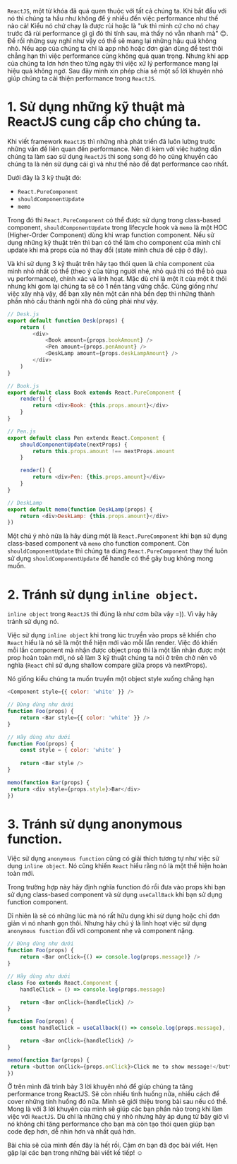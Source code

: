 `ReactJS`, một từ khóa đã quá quen thuộc với tất cả chúng ta. Khi bắt đầu với nó thì chúng ta hầu như không để ý nhiều đến việc performance như thế nào cả! Kiểu nó chứ chạy là được rùi hoặc là "uk thì mình cứ cho nó chạy trước đã rùi performance gì gì đó thì tính sau, mà thấy nó vẫn nhanh mà" :blush:. Để rồi những suy nghĩ như vậy có thể sẽ mang lại những hậu quả không nhỏ. Nếu app của chúng ta chỉ là app nhỏ hoặc đơn giản dùng để test thôi chẳng hạn thì việc performance cũng không quá quan trọng. Nhưng khi app của chúng ta lơn hơn theo từng ngày thì việc xử lý performance mang lại hiệu quả không ngờ. Sau đây mình xin phép chia sẻ một số lời khuyên nhỏ giúp chúng ta cải thiện performance trong `ReactJS`.

# 1. Sử dụng những kỹ thuật mà ReactJS cung cấp cho chúng ta.
Khi viết framework `ReactJS` thì những nhà phát triển đã luôn lường trước những vấn đề liên quan đến performance. Nên đi kèm với việc hướng dẫn chúng ta làm sao sử dụng `ReactJS` thì song song đó họ cũng khuyển cáo chúng ta là nên sử dụng cái gì và như thế nào để đạt performance cao nhất.

Dưới đây là 3 kỹ thuật đó:

- `React.PureComponent`
- `shouldComponentUpdate`
- `memo`

Trong đó thì `React.PureComponent` có thể được sử dụng trong class-based component, `shouldComponentUpdate` trong lifecycle hook và `memo` là một HOC (Higher-Order Component) dùng khi wrap function component. Nếu sử dụng những kỹ thuật trên thì bạn có thể làm cho component của mình chỉ update khi mà props của nó thay đổi (state mình chưa đề cập ở đây).

Và khi sử dụng 3 kỹ thuật trên hãy tạo thói quen là chia component của mình nhỏ nhất có thể (theo ý của từng người nhé, nhỏ quá thì có thể bỏ qua vụ performance), chính xác và linh hoạt. Mặc dù chỉ là một ít của một ít thôi nhưng khi gom lại chúng ta sẽ có 1 nền tảng vững chắc. Cũng giống như việc xây nhà vậy, để bạn xây nên một căn nhà bền đẹp thì những thành phần nhỏ cấu thành ngôi nhà đó cũng phải như vậy.

```javascript
// Desk.js
export default function Desk(props) {
    return (
        <div>
            <Book amount={props.bookAmount} />
            <Pen amount={props.penAmount} />
            <DeskLamp amount={props.deskLampAmount} />
        </div>
    )
}

// Book.js
export default class Book extends React.PureComponent {
    render() {
        return <div>Book: {this.props.amount}</div>
    }
}

// Pen.js
export default class Pen extendx React.Component {
    shouldComponentUpdate(nextProps) {
        return this.props.amount !== nextProps.amount
    }

    render() {
        return <div>Pen: {this.props.amount}</div>
    }
}

// DeskLamp
export default memo(function DeskLamp(props) {
    return <div>DeskLamp: {this.props.amount}</div>
})
```

Một chú ý nhỏ nữa là hãy dùng một là `React.PureComponent` khi bạn sử dụng class-based component và `memo` cho function component. Còn `shouldComponentUpdate` thì chúng ta dùng `React.PureComponent` thay thế luôn sử dụng `shouldComponentUpdate` để handle có thể gây bug không mong muốn.

# 2. Tránh sử dụng `inline object`.
`inline object` trong `ReactJS` thì đúng là như cơm bữa vậy =)). Vì vậy hãy tránh sử dụng nó.

Việc sử dụng `inline object` khi trong lúc truyền vào props sẽ khiến cho `React` hiểu là nó sẽ là một thể hiện mới vào mỗi lần render. Việc đó khiến mỗi lần component mà nhận được object prop thì là một lần nhận được một prop hoàn toàn mới, nó sẽ làm 3 kỹ thuật chúng ta nói ở trên chở nên vô nghĩa (`React` chỉ sử dụng shallow compare giữa props và nextProps). 

Nó giống kiểu chúng ta muốn truyền một object style xuống chẵng hạn
```javascript
<Component style={{ color: 'white' }} />
```

```javascript
// Đừng dùng như dưới
function Foo(props) {
    return <Bar style={{ color: 'white' }} />
}

// Hãy dùng như dưới
function Foo(props) {
    const style = { color: 'white' }
    
    return <Bar style />
}

memo(function Bar(props) {
 return <div style={props.style}>Bar</div>
})
```

# 3. Tránh sử dụng anonymous function.

Việc sử dụng `anonymous function` cũng có giải thích tương tự như việc sử dụng `inline object`. Nó cũng khiến `React` hiểu rằng nó là một thể hiện hoàn toàn mới.

Trong trường hợp này hãy định nghĩa function đó rồi đưa vào props khi bạn sử dụng class-based component và sử dụng `useCallBack` khi bạn sử dụng function component.

Dĩ nhiên là sẽ có những lúc mà nó rất hữu dụng khi sử dụng hoặc chỉ đơn giản vì nó nhanh gọn thôi. Nhưng hãy chú ý là linh hoạt việc sử dụng `anonymous function` đối với component nhẹ và component nặng.

```javascript
// Đừng dùng như dưới
function Foo(props) {
    return <Bar onClick={() => console.log(props.message)} />
}

// Hãy dùng như dưới
class Foo extends React.Component {
    handleClick = () => console.log(props.message)

    return <Bar onClick={handleClick} />
}

function Foo(props) {
    const handleClick = useCallback(() => console.log(props.message), [props.message]);

    return <Bar onClick={handleClick} />
}

memo(function Bar(props) {
 return <button onClick={props.onClick}>Click me to show message!</button>
})
```

Ở trên mình đã trình bày 3 lời khuyên nhỏ để giúp chúng ta tăng performance trong ReactJS. Sẽ còn nhiều tình huống nữa, nhiều cách để cover những tính huống đó nữa. Mình sẽ giới thiệu trong bài sau nếu có thể. Mong là với 3 lời khuyên của mình sẽ giúp các bạn phần nào trong khi làm việc với `ReactJS`. Dù chỉ là những chú ý nhỏ nhưng hãy áp dụng từ bây giờ vì nó không chỉ tăng performance cho bạn mà còn tạo thói quen giúp bạn code đẹp hơn, dễ nhìn hơn và nhất quá hơn.

Bài chia sẽ của mình đến đây là hết rồi. Cảm ơn bạn đã đọc bài viết. Hẹn gặp lại các bạn trong những bài viết kế tiếp! :relaxed: